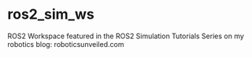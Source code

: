 # ros2_sim_ws
ROS2 Workspace featured in the ROS2 Simulation Tutorials Series on my robotics blog: roboticsunveiled.com
